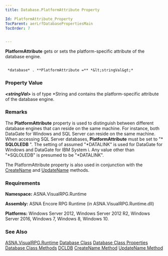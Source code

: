 ```yaml
---
title: Database.PlatformAttribute Property

Id: PlatformAttribute_Property
TocParent: aerLrfDatabasePropertiesMain
TocOrder: 7


---
```


**PlatformAttribute** gets or sets the platform-specific attribute of the database engine. 

```

 *database* . **PlatformAttribute =** *&lt;stringVal&gt;*  
```

### Property Value
***&lt;stringVal&gt;*** is of type *String and contains the platform-specific attribute of the database engine. 

### Remarks
The **PlatformAttribute** property is used to distinguish between different database engines that can reside on the same machine. For instance, both DataGate for Windows and SQL Server can reside on the same machine. When accessing SQL Server databases, **PlatformAttribute** must be set to "* **SQLOLEDB** ". The setting of assumed "*DATALINK" is used for DataGate for Windows and DataGate for IBM System i. Any value other than "*SQLOLEDB" is presumed to be "*DATALINK". 

The PlatformAttribute property is also used in conjunction with the [CreateName](CreateName_Method.html) and [UpdateName](UpdateName_Method.html) methods. 

### Requirements
**Namespace:** ASNA.VisualRPG.Runtime 

**Assembly:** ASNA Encore RPG Runtime (in ASNA.VisualRPG.Runtime.dll) 

**Platforms:** Windows Server 2012, Windows Server 2012 R2, Windows Server 2016, Windows 7, Windows 8, Windows 10. 

### See Also
[ASNA.VisualRPG.Runtime](aerLrfRuntimeNamespace.html)
[Database Class](Date_Formats.html)
[Database Class Properties](aerLrfDatabasePropertiesMain.html)
[Database Class Methods](aerLrfDatabaseMethods.html)
[DCLDB](DCLDB.html)
[CreateName Method](CreateName_Method.html)
[UpdateName Method](UpdateName_Method.html) 
